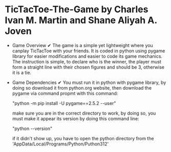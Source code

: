 # TicTacToe-The-Game by Charles Ivan M. Martin and Shane Aliyah A. Joven

- Game Overview ✔
    The game is a simple yet lightweight where you canplay TicTacToe with your friends. It is coded in python using pygame library for easier modifications and easier to code       its game mechanics. The instruction is simple, to declare who is the winner, the player must form a straight line with their chosen figures and should be 3, otherwise it
    is a tie.
- Game Dependencies ✔
    You must run it in python with pygame library, by doing so download it from python.org website, then download the pygame via command propmt with this command:
    
    "python -m pip install -U pygame==2.5.2 --user"

    make sure you are in the correct directory to work, by doing so, you must make it appear its version by doing this command line:

    "python --version"

    if it didn't show up, you have to open the python directory from the 'AppData/Local/Programs/Python/Puthon312'
